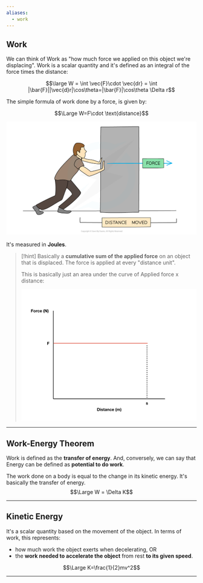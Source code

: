 ```yaml
---
aliases:
  - work
---
```

## Work

We can think of Work as "how much force we applied on this object we're displacing".
Work is a scalar quantity and it's defined as an integral of the force times the distance:

$$\large W = \int \vec{F}\cdot \vec{dr} = \int |\bar{F}||\vec{d}r|\cos\theta=|\bar{F}|\cos\theta \Delta r$$

The simple formula of work done by a force, is given by:

$$\Large W=F\cdot \text{distance}$$

![](../../z_images/Pasted%20image%2020250630141002.png)

It's measured in **Joules**.

> [!hint]
> Basically a **cumulative sum of the applied force** on an object that is displaced. The force is applied at every "distance unit".
> 
> This is basically just an area under the curve of Applied force x distance:
> 
> ![](../../z_images/Pasted%20image%2020250630141151.png)

---

## Work-Energy Theorem

Work is defined as the **transfer of energy**.
And, conversely, we can say that Energy can be defined as **potential to do work**.

The work done on a body is equal to the change in its kinetic energy. It's basically the transfer of energy.
$$\Large W = \Delta K$$

---

## Kinetic Energy

It's a scalar quantity based on the movement of the object.
In terms of work, this represents:
- how much work the object exerts when decelerating, OR
- the **work needed to accelerate the object** from rest **to its given speed**.

$$\Large K=\frac{1}{2}mv^2$$

---
